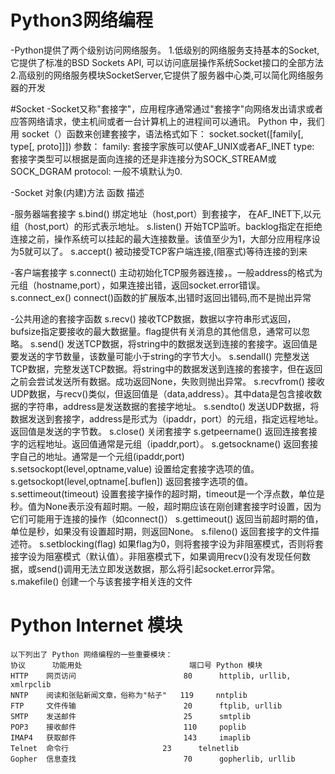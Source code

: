 # Python3网络编程
   -Python提供了两个级别访问网络服务。
    1.低级别的网络服务支持基本的Socket,它提供了标准的BSD Sockets API,
      可以访问底层操作系统Socket接口的全部方法
    2.高级别的网络服务模块SocketServer,它提供了服务器中心类,可以简化网络服务器的开发


#Socket
   -Socket又称"套接字"，应用程序通常通过"套接字"向网络发出请求或者应答网络请求，使主机间或者一台计算机上的进程间可以通讯。
    Python 中，我们用 socket（）函数来创建套接字，语法格式如下：
    socket.socket([family[, type[, proto]]])
    参数：
        family: 套接字家族可以使AF_UNIX或者AF_INET
        type: 套接字类型可以根据是面向连接的还是非连接分为SOCK_STREAM或SOCK_DGRAM
        protocol: 一般不填默认为0.
    
   -Socket 对象(内建)方法
    函数 	描述
    
   -服务器端套接字
    s.bind() 	绑定地址（host,port）到套接字， 在AF_INET下,以元组（host,port）的形式表示地址。
    s.listen() 	开始TCP监听。backlog指定在拒绝连接之前，操作系统可以挂起的最大连接数量。该值至少为1，大部分应用程序设为5就可以了。
    s.accept() 	被动接受TCP客户端连接,(阻塞式)等待连接的到来
    
   -客户端套接字
    s.connect() 	主动初始化TCP服务器连接，。一般address的格式为元组（hostname,port），如果连接出错，返回socket.error错误。
    s.connect_ex() 	connect()函数的扩展版本,出错时返回出错码,而不是抛出异常
    
   -公共用途的套接字函数
    s.recv() 	接收TCP数据，数据以字符串形式返回，bufsize指定要接收的最大数据量。flag提供有关消息的其他信息，通常可以忽略。
    s.send() 	发送TCP数据，将string中的数据发送到连接的套接字。返回值是要发送的字节数量，该数量可能小于string的字节大小。
    s.sendall() 	完整发送TCP数据，完整发送TCP数据。将string中的数据发送到连接的套接字，但在返回之前会尝试发送所有数据。成功返回None，失败则抛出异常。
    s.recvfrom() 	接收UDP数据，与recv()类似，但返回值是（data,address）。其中data是包含接收数据的字符串，address是发送数据的套接字地址。
    s.sendto() 	发送UDP数据，将数据发送到套接字，address是形式为（ipaddr，port）的元组，指定远程地址。返回值是发送的字节数。
    s.close() 	关闭套接字
    s.getpeername() 	返回连接套接字的远程地址。返回值通常是元组（ipaddr,port）。
    s.getsockname() 	返回套接字自己的地址。通常是一个元组(ipaddr,port)
    s.setsockopt(level,optname,value) 	设置给定套接字选项的值。
    s.getsockopt(level,optname[.buflen]) 	返回套接字选项的值。
    s.settimeout(timeout) 	设置套接字操作的超时期，timeout是一个浮点数，单位是秒。值为None表示没有超时期。一般，超时期应该在刚创建套接字时设置，因为它们可能用于连接的操作（如connect()）
    s.gettimeout() 	返回当前超时期的值，单位是秒，如果没有设置超时期，则返回None。
    s.fileno() 	返回套接字的文件描述符。
    s.setblocking(flag) 	如果flag为0，则将套接字设为非阻塞模式，否则将套接字设为阻塞模式（默认值）。非阻塞模式下，如果调用recv()没有发现任何数据，或send()调用无法立即发送数据，那么将引起socket.error异常。
    s.makefile() 	创建一个与该套接字相关连的文件
   
   
# Python Internet 模块
    以下列出了 Python 网络编程的一些重要模块：
    协议	    功能用处	                    端口号	Python 模块
    HTTP	网页访问	                    80	    httplib, urllib, xmlrpclib
    NNTP	阅读和张贴新闻文章，俗称为"帖子"	119	    nntplib
    FTP	    文件传输	                    20	    ftplib, urllib
    SMTP	发送邮件	                    25	    smtplib
    POP3	接收邮件	                    110	    poplib
    IMAP4	获取邮件	                    143	    imaplib
    Telnet	命令行	                    23	    telnetlib
    Gopher	信息查找	                    70	    gopherlib, urllib   
   
   
   
   
   
   
   
   
   
   
   
   
   
   
   
   
   
   
   
   
   
   
   
   
   
   
   
   
   
   
   
   
   
   
   